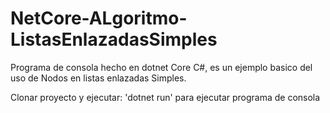 # NetCore-ALgoritmo-ListasEnlazadasSimples

Programa de consola hecho en dotnet Core C#, es un ejemplo basico del uso de Nodos en listas enlazadas Simples.

Clonar proyecto y ejecutar: 'dotnet run' para ejecutar programa de consola
